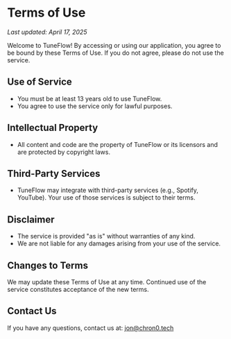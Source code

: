 # Terms of Use

_Last updated: April 17, 2025_

Welcome to TuneFlow! By accessing or using our application, you agree to be bound by these Terms of Use. If you do not agree, please do not use the service.

## Use of Service
- You must be at least 13 years old to use TuneFlow.
- You agree to use the service only for lawful purposes.

## Intellectual Property
- All content and code are the property of TuneFlow or its licensors and are protected by copyright laws.

## Third-Party Services
- TuneFlow may integrate with third-party services (e.g., Spotify, YouTube). Your use of those services is subject to their terms.

## Disclaimer
- The service is provided "as is" without warranties of any kind.
- We are not liable for any damages arising from your use of the service.

## Changes to Terms
We may update these Terms of Use at any time. Continued use of the service constitutes acceptance of the new terms.

## Contact Us
If you have any questions, contact us at: [jon@chron0.tech](mailto:jon@chron0.tech)
